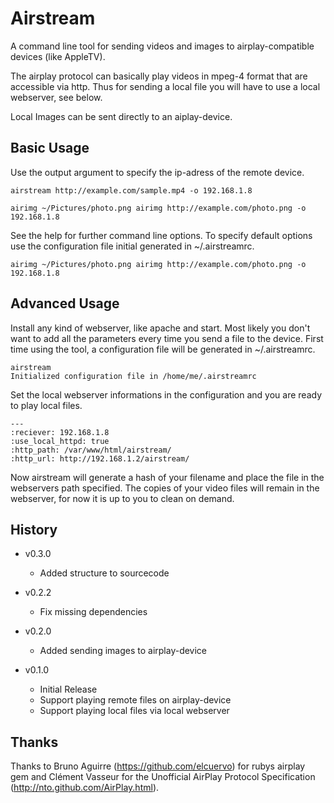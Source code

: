 # Airstream

A command line tool for sending videos and images to airplay-compatible devices
(like AppleTV).

The airplay protocol can basically play videos in mpeg-4 format that are
accessible via http. Thus for sending a local file you will have to
use a local webserver, see below.

Local Images can be sent directly to an aiplay-device.

## Basic Usage

Use the output argument to specify the ip-adress of the remote device.

```shell
airstream http://example.com/sample.mp4 -o 192.168.1.8
```

```shell
airimg ~/Pictures/photo.png airimg http://example.com/photo.png -o 192.168.1.8
```

See the help for further command line options. To specify default options
use the configuration file initial generated in ~/.airstreamrc.

```shell
airimg ~/Pictures/photo.png airimg http://example.com/photo.png -o 192.168.1.8
```

## Advanced Usage

Install any kind of webserver, like apache and start. Most likely you don't
want to add all the parameters every time you send a file to the device. First
time using the tool, a configuration file will be generated in ~/.airstreamrc.

```shell
airstream
Initialized configuration file in /home/me/.airstreamrc
```

Set the local webserver informations in the configuration and you are ready to
play local files.

```
---
:reciever: 192.168.1.8
:use_local_httpd: true
:http_path: /var/www/html/airstream/
:http_url: http://192.168.1.2/airstream/
```

Now airstream will generate a hash of your filename and place the file in the
webservers path specified. The copies of your video files will remain in the
webserver, for now it is up to you to clean on demand.

## History

- v0.3.0
  - Added structure to sourcecode

- v0.2.2
  - Fix missing dependencies

- v0.2.0
  - Added sending images to airplay-device

- v0.1.0
  - Initial Release
  - Support playing remote files on airplay-device
  - Support playing local files via local webserver

## Thanks

Thanks to Bruno Aguirre (https://github.com/elcuervo) for rubys airplay gem and
Clément Vasseur for the Unofficial AirPlay Protocol Specification
(http://nto.github.com/AirPlay.html).
